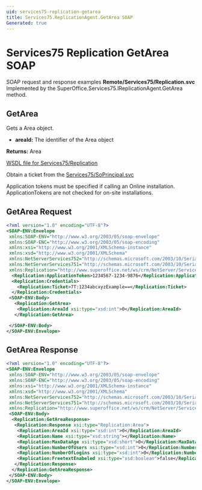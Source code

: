 ```yaml
---
uid: services75-replication-getarea
title: Services75.ReplicationAgent.GetArea SOAP
Generated: true
---
```


# Services75 Replication GetArea SOAP

SOAP request and response examples **Remote/Services75/Replication.svc**
Implemented by the <see cref="M:SuperOffice.Services75.IReplicationAgent.GetArea">SuperOffice.Services75.IReplicationAgent.GetArea</see> method.

## GetArea

Gets a Area object.

* **areaId:** The identifier of the Area object

**Returns:** Area


[WSDL file for Services75/Replication](../Services75-Replication.md)

Obtain a ticket from the [Services75/SoPrincipal.svc](../SoPrincipal/SoPrincipal.md)

Application tokens must be specified if calling an Online installation. ApplicationTokens are not checked for on-site installations.

## GetArea Request

```xml
<?xml version="1.0" encoding="UTF-8"?>
<SOAP-ENV:Envelope
 xmlns:SOAP-ENV="http://www.w3.org/2003/05/soap-envelope"
 xmlns:SOAP-ENC="http://www.w3.org/2003/05/soap-encoding"
 xmlns:xsi="http://www.w3.org/2001/XMLSchema-instance"
 xmlns:xsd="http://www.w3.org/2001/XMLSchema"
 xmlns:NetServerServices752="http://schemas.microsoft.com/2003/10/Serialization/Arrays"
 xmlns:NetServerServices751="http://schemas.microsoft.com/2003/10/Serialization/"
 xmlns:Replication="http://www.superoffice.net/ws/crm/NetServer/Services75">
  <Replication:ApplicationToken>1234567-1234-9876</Replication:ApplicationToken>
  <Replication:Credentials>
    <Replication:Ticket>7T:1234abcxyzExample==</Replication:Ticket>
  </Replication:Credentials>
 <SOAP-ENV:Body>
   <Replication:GetArea>
    <Replication:AreaId xsi:type="xsd:int">0</Replication:AreaId>
   </Replication:GetArea>

 </SOAP-ENV:Body>
</SOAP-ENV:Envelope>

```


## GetArea Response

```xml
<?xml version="1.0" encoding="UTF-8"?>
<SOAP-ENV:Envelope
 xmlns:SOAP-ENV="http://www.w3.org/2003/05/soap-envelope"
 xmlns:SOAP-ENC="http://www.w3.org/2003/05/soap-encoding"
 xmlns:xsi="http://www.w3.org/2001/XMLSchema-instance"
 xmlns:xsd="http://www.w3.org/2001/XMLSchema"
 xmlns:NetServerServices752="http://schemas.microsoft.com/2003/10/Serialization/Arrays"
 xmlns:NetServerServices751="http://schemas.microsoft.com/2003/10/Serialization/"
 xmlns:Replication="http://www.superoffice.net/ws/crm/NetServer/Services75">
 <SOAP-ENV:Body>
  <Replication:GetAreaResponse>
   <Replication:Response xsi:type="Replication:Area">
    <Replication:AreaId xsi:type="xsd:int">0</Replication:AreaId>
    <Replication:Name xsi:type="xsd:string"></Replication:Name>
    <Replication:MaxDataAge xsi:type="xsd:short">0</Replication:MaxDataAge>
    <Replication:NumberOfUsers xsi:type="xsd:int">0</Replication:NumberOfUsers>
    <Replication:NumberOfLogins xsi:type="xsd:int">0</Replication:NumberOfLogins>
    <Replication:FreetextEnabeled xsi:type="xsd:boolean">false</Replication:FreetextEnabeled>
   </Replication:Response>
  </Replication:GetAreaResponse>
 </SOAP-ENV:Body>
</SOAP-ENV:Envelope>

```


